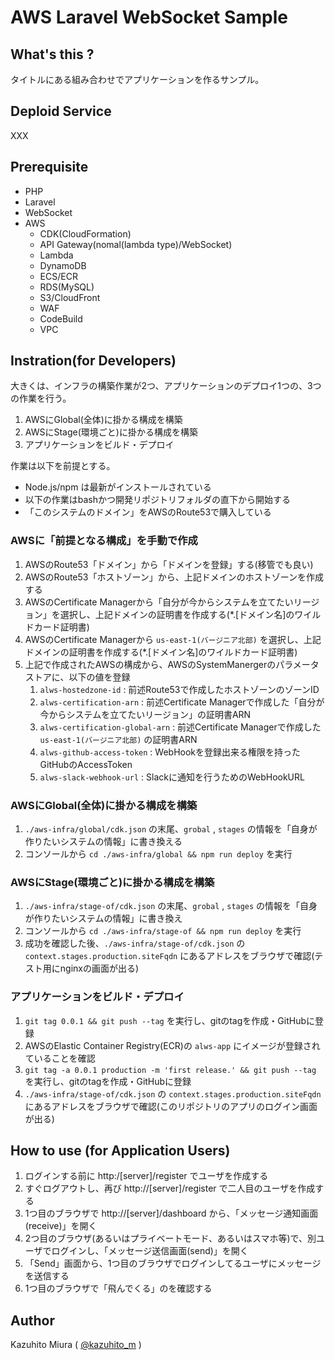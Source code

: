 AWS Laravel WebSocket Sample
=====

## What's this ?

タイトルにある組み合わせでアプリケーションを作るサンプル。

## Deploid Service

XXX

## Prerequisite

- PHP
- Laravel
- WebSocket
- AWS 
  - CDK(CloudFormation)
  - API Gateway(nomal(lambda type)/WebSocket)
  - Lambda
  - DynamoDB
  - ECS/ECR
  - RDS(MySQL)
  - S3/CloudFront
  - WAF
  - CodeBuild
  - VPC

## Instration(for Developers)

大きくは、インフラの構築作業が2つ、アプリケーションのデプロイ1つの、3つの作業を行う。

1. AWSにGlobal(全体)に掛かる構成を構築
0. AWSにStage(環境ごと)に掛かる構成を構築
0. アプリケーションをビルド・デプロイ

作業は以下を前提とする。

- Node.js/npm は最新がインストールされている
- 以下の作業はbashかつ開発リポジトリフォルダの直下から開始する
- 「このシステムのドメイン」をAWSのRoute53で購入している

### AWSに「前提となる構成」を手動で作成

1. AWSのRoute53「ドメイン」から「ドメインを登録」する(移管でも良い)
0. AWSのRoute53「ホストゾーン」から、上記ドメインのホストゾーンを作成する
0. AWSのCertificate Managerから「自分が今からシステムを立てたいリージョン」を選択し、上記ドメインの証明書を作成する(*.[ドメイン名]のワイルドカード証明書)
0. AWSのCertificate Managerから `us-east-1(バージニア北部)` を選択し、上記ドメインの証明書を作成する(*.[ドメイン名]のワイルドカード証明書)
0. 上記で作成されたAWSの構成から、AWSのSystemManergerのパラメータストアに、以下の値を登録
   1. `alws-hostedzone-id` : 前述Route53で作成したホストゾーンのゾーンID
   0. `alws-certification-arn` : 前述Certificate Managerで作成した「自分が今からシステムを立てたいリージョン」の証明書ARN
   0. `alws-certification-global-arn` : 前述Certificate Managerで作成した `us-east-1(バージニア北部)` の証明書ARN
   0. `alws-github-access-token` : WebHookを登録出来る権限を持ったGitHubのAccessToken
   0. `alws-slack-webhook-url` : Slackに通知を行うためのWebHookURL

### AWSにGlobal(全体)に掛かる構成を構築

1. `./aws-infra/global/cdk.json` の末尾、`grobal` , `stages` の情報を「自身が作りたいシステムの情報」に書き換える
0. コンソールから `cd ./aws-infra/global && npm run deploy` を実行

### AWSにStage(環境ごと)に掛かる構成を構築

1. `./aws-infra/stage-of/cdk.json` の末尾、`grobal` , `stages` の情報を「自身が作りたいシステムの情報」に書き換え
0. コンソールから `cd ./aws-infra/stage-of && npm run deploy` を実行
0. 成功を確認した後、`./aws-infra/stage-of/cdk.json` の `context.stages.production.siteFqdn` にあるアドレスをブラウザで確認(テスト用にnginxの画面が出る)

### アプリケーションをビルド・デプロイ

1. `git tag 0.0.1 && git push --tag` を実行し、gitのtagを作成・GitHubに登録
0. AWSのElastic Container Registry(ECR)の `alws-app` にイメージが登録されていることを確認
0. `git tag -a 0.0.1 production -m 'first release.' && git push --tag` を実行し、gitのtagを作成・GitHubに登録
0. `./aws-infra/stage-of/cdk.json` の `context.stages.production.siteFqdn` にあるアドレスをブラウザで確認(このリポジトリのアプリのログイン画面が出る)

## How to use (for Application Users)

1. ログインする前に http:/[server]/register でユーザを作成する
0. すぐログアウトし、再び  http://[server]/register で二人目のユーザを作成する
0. 1つ目のブラウザで http://[server]/dashboard から、「メッセージ通知画面(receive)」を開く
0. 2つ目のブラウザ(あるいはプライベートモード、あるいはスマホ等)で、別ユーザでログインし、「メッセージ送信画面(send)」を開く
0. 「Send」画面から、1つ目のブラウザでログインしてるユーザにメッセージを送信する
0. 1つ目のブラウザで「飛んでくる」のを確認する

## Author

Kazuhito Miura ( [@kazuhito_m](https://twitter.com/kazuhito_m "kazuhito_m on Twitter") )
